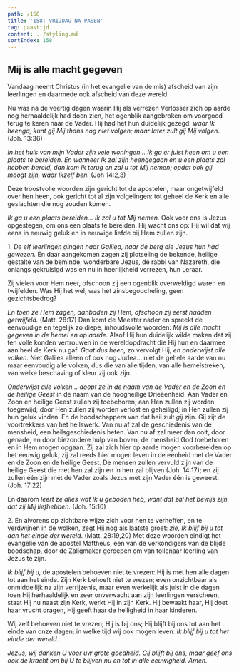 ```yaml
---
path: /158
title: '158: VRIJDAG NA PASEN'
tag: paastijd
content: ../styling.md
sortIndex: 158
---
```


## Mij is alle macht gegeven

Vandaag neemt Christus (in het evangelie van de mis) afscheid van zijn leerlingen en daarmede ook afscheid van deze wereld.

Nu was na de veertig dagen waarin Hij als verrezen Verlosser zich op aarde nog herhaaldelijk had doen zien, het ogenblik aangebroken om voorgoed terug te keren naar de Vader. Hij had het hun duidelijk gezegd: _waar Ik heenga, kunt gij Mij thans nog niet volgen; maar later zult gij Mij volgen_. (Joh. 13:36)

_In het huis van mijn Vader zijn vele woningen... Ik ga er juist heen om u een plaats te bereiden. En wanneer Ik zal zijn heengegaan en u een plaats zal hebben bereid, dan kom Ik terug en zal u tot Mij nemen; opdat ook gij moogt zijn, waar Ikzelf ben._ (Joh 14:2,3)

Deze troostvolle woorden zijn gericht tot de apostelen, maar ongetwijfeld over hen heen, ook gericht tot al zijn volgelingen: tot geheel de Kerk en alle geslachten die nog zouden komen.

_Ik ga u een plaats bereiden... Ik zal u tot Mij nemen._ Ook voor ons is Jezus opgestegen, om ons een plaats te bereiden. Hij wacht ons op: Hij wil dat wij eens in eeuwig geluk en in eeuwige liefde bij Hem zullen zijn.

1\. _De elf leerlingen gingen naar Galilea, naar de berg die Jezus hun had gewezen._ En daar aangekomen zagen zij plotseling de bekende, heilige gestalte van de beminde, wonderbare Jezus, de rabbi van Nazareth, die onlangs gekruisigd was en nu in heerlijkheid verrezen, hun Leraar.

Zij vielen voor Hem neer, ofschoon zij een ogenblik overweldigd waren en twijfelden. Was Hij het wel, was het zinsbegoocheling, geen gezichtsbedrog?

_En toen ze Hem zagen, aanbaden zij Hem, ofschoon zij eerst hadden getwijfeld._ (Matt. 28:17) Dan komt de Meester nader en spreekt de eenvoudige en tegelijk zo diepe, inhoudsvolle woorden: _Mij is alle macht gegeven in de hemel en op aarde_. Alsof Hij hun duidelijk wilde maken dat zij ten volle konden vertrouwen in de wereldopdracht die Hij hun en daarmee aan heel de Kerk nu gaf. _Gaat dus heen,_ zo vervolgt Hij, _en onderwijst alle volken._ Niet Galilea alleen of ook nog Judea... niet de gehele aarde van nu maar eenvoudig alle volken, dus die van alle tijden, van alle hemelstreken, van welke beschaving of kleur zij ook zijn.

_Onderwijst alle volken... doopt ze in de naam van de Vader en de Zoon en de heilige Geest_ in de naam van de hoogheilige Drieëenheid. Aan Vader en Zoon en heilige Geest zullen zij toebehoren; aan Hen zullen zij worden toegewijd; door Hen zullen zij worden verlost en geheiligd; in Hen zullen zij hun geluk vinden. En de boodschappers van dat heil zult _gij_ zijn. Gij zijt de voortrekkers van het heilswerk. Van nu af zal de geschiedenis van de mensheid, een heilsgeschiedenis heten. Van nu af zal meer dan ooit, door genade, en door biezondere hulp van boven, de mensheid God toebehoren en in Hem mogen opgaan. Zij zal zich hier op aarde mogen voorbereiden op het eeuwig geluk, zij zal reeds hier mogen leven in de eenheid met de Vader en de Zoon en de heilige Geest. De mensen zullen vervuld zijn van de heilige Geest die met hen zal zijn en in hen zal blijven (Joh. 14:17); en zij zullen één zijn met de Vader zoals Jezus met zijn Vader één is geweest. (Joh. 17:22)

En daarom _leert ze alles wat Ik u geboden heb, want dat zal het bewijs zijn dat zij Mij liefhebben._ (Joh. 15:10)

2\. En alvorens op zichtbare wijze zich voor hen te verheffen, en te verdwijnen in de wolken, zegt Hij nog als laatste groet: _zie, Ik blijf bij u tot aan het einde der wereld_. (Matt. 28:19,20) Met deze woorden eindigt het evangelie van de apostel Mattheus, een van de verkondigers van de blijde boodschap, door de Zaligmaker geroepen om van tollenaar leerling van Jezus te zijn.

_Ik blijf bij u,_ de apostelen behoeven niet te vrezen: Hij is met hen alle dagen tot aan het einde. Zijn Kerk behoeft niet te vrezen; even onzichtbaar als onmiddellijk na zijn verrijzenis, maar even werkelijk als juist in die dagen toen Hij herhaaldelijk en zeer onverwacht aan zijn leerlingen verscheen, staat Hij nu naast zijn Kerk, werkt Hij in zijn Kerk. Hij bewaakt haar, Hij doet haar vrucht dragen, Hij geeft haar de heiligheid in haar kinderen.

Wij zelf behoeven niet te vrezen; Hij is bij ons; Hij blijft bij ons tot aan het einde van onze dagen; in welke tijd wij ook mogen leven: _Ik blijf bij u tot het einde der wereld_.

_Jezus, wij danken U voor uw grote goedheid. Gij blijft bij ons, maar geef ons ook de kracht om bij U te blijven nu en tot in alle eeuwigheid. Amen._
